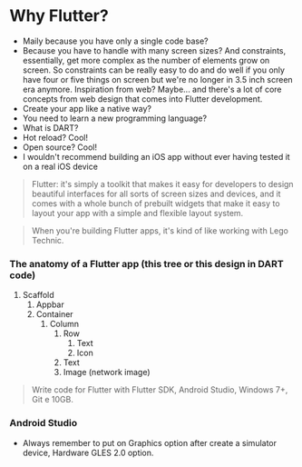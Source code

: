 # Why Flutter?

- Maily because you have only a single code base?
- Because you have to handle with many screen sizes? And constraints, essentially, get more complex as the number of elements grow on screen. So constraints can be really easy to do and do well if you only have four or five things on screen but we're no longer in 3.5 inch screen era anymore. Inspiration from web? Maybe... and there's a lot of core concepts from web design that comes into Flutter development.
- Create your app like a native way?
- You need to learn a new programming language?
- What is DART?
- Hot reload? Cool!
- Open source? Cool!
- I wouldn't recommend building an iOS app without ever having tested it on a real iOS device

> Flutter: it's simply a toolkit that makes it easy for developers to design beautiful interfaces for all sorts of screen sizes and devices, and it comes with a whole bunch of prebuilt widgets that make it easy to layout your app with a simple and flexible layout system.

> When you're building Flutter apps, it's kind of like working with Lego Technic.

### The anatomy of a Flutter app (this tree or this design in DART code)

1. Scaffold
    1. Appbar
    1. Container
        1. Column
            1. Row
                1. Text
                1. Icon
            1. Text
            1. Image (network image)

> Write code for Flutter with Flutter SDK, Android Studio, Windows 7+, Git e 10GB.

### Android Studio

- Always remember to put on Graphics option after create a simulator device, Hardware GLES 2.0 option.